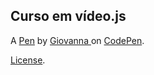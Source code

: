 Curso em vídeo.js
-----------------


A [Pen](https://codepen.io/giovannapetreconi/pen/ExpyLPX) by [Giovanna ](https://codepen.io/giovannapetreconi) on [CodePen](https://codepen.io).

[License](https://codepen.io/license/pen/ExpyLPX).
